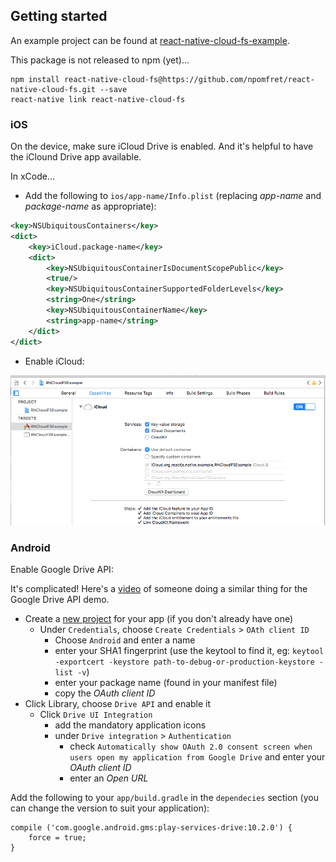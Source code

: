 ## Getting started

An example project can be found at [react-native-cloud-fs-example](https://github.com/npomfret/react-native-cloud-fs-example).

This package is not released to npm (yet)...

    npm install react-native-cloud-fs@https://github.com/npomfret/react-native-cloud-fs.git --save
    react-native link react-native-cloud-fs

### iOS

On the device, make sure iCloud Drive is enabled.  And it's helpful to have the iClound Drive app available.

In xCode...

 * Add the following to `ios/app-name/Info.plist` (replacing _app-name_ and _package-name_ as appropriate):

```xml
<key>NSUbiquitousContainers</key>
<dict>
    <key>iCloud.package-name</key>
    <dict>
        <key>NSUbiquitousContainerIsDocumentScopePublic</key>
        <true/>
        <key>NSUbiquitousContainerSupportedFolderLevels</key>
        <string>One</string>
        <key>NSUbiquitousContainerName</key>
        <string>app-name</string>
    </dict>
</dict>
```

 * Enable iCloud:

![alt tag](./xcode.png)

### Android

Enable Google Drive API:

It's complicated! Here's a [video](https://www.youtube.com/watch?v=RezC1XP6jcs&feature=youtu.be&t=3m55s) of someone doing a similar thing for the Google Drive API demo.

  - Create a [new project](https://console.developers.google.com/apis/dashboard) for your app (if you don't already have one)
    - Under `Credentials`, choose `Create Credentials` > `OAth client ID`
      - Choose `Android` and enter a name
      - enter your SHA1 fingerprint (use the keytool to find it, eg: `keytool -exportcert -keystore path-to-debug-or-production-keystore -list -v`)
      - enter your package name (found in your manifest file)
      - copy the _OAuth client ID_
  - Click Library, choose `Drive API` and enable it
    - Click `Drive UI Integration`
      - add the mandatory application icons
      - under `Drive integration` > `Authentication`
        - check `Automatically show OAuth 2.0 consent screen when users open my application from Google Drive` and enter your _OAuth client ID_   
        - enter an _Open URL_

Add the following to your `app/build.gradle` in the `dependecies` section (you can change the version to suit your application):

    compile ('com.google.android.gms:play-services-drive:10.2.0') {
        force = true;
    }